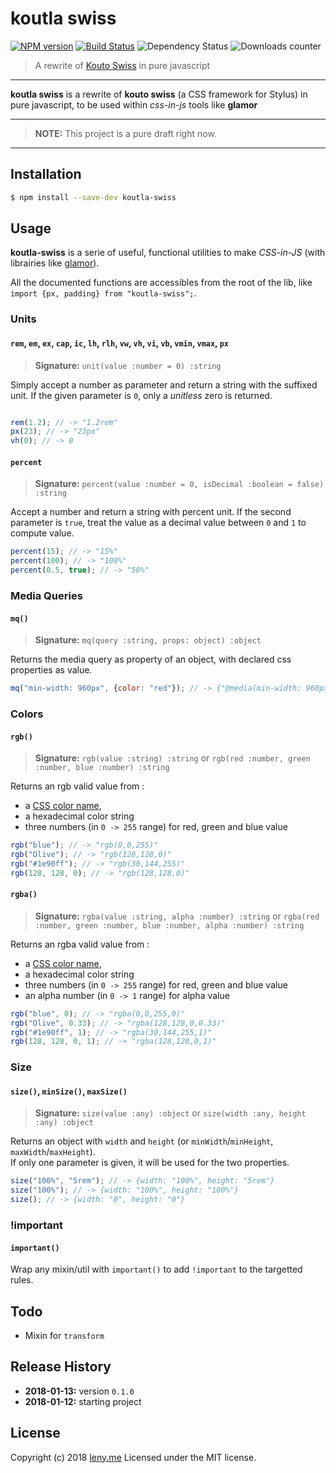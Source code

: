 # koutla swiss

[![NPM version](https://badge.fury.io/js/koutla-swiss.svg)](http://badge.fury.io/js/koutla-swiss) [![Build Status](http://img.shields.io/travis/leny/koutla-swiss.svg)](https://travis-ci.org/leny/koutla-swiss) ![Dependency Status](https://david-dm.org/leny/koutla-swiss.svg) ![Downloads counter](http://img.shields.io/npm/dm/koutla-swiss.svg)

> A rewrite of [Kouto Swiss](https://kouto-swiss.io) in pure javascript

* * *

**koutla swiss** is a rewrite of **kouto swiss** (a CSS framework for Stylus) in pure javascript, to be used within _css-in-js_ tools like **glamor**

* * *

> **NOTE:** This project is a pure draft right now.

* * *

## Installation

```bash
$ npm install --save-dev koutla-swiss
```

## Usage

**koutla-swiss** is a serie of useful, functional utilities to make _CSS-in-JS_ (with librairies like [glamor](https://github.com/threepointone/glamor)).

All the documented functions are accessibles from the root of the lib, like `import {px, padding} from "koutla-swiss";`.

### Units

#### `rem`, `em`, `ex`, `cap`, `ic`, `lh`, `rlh`, `vw`, `vh`, `vi`, `vb`, `vmin`, `vmax`, `px`

> **Signature:** `unit(value :number = 0) :string`

Simply accept a number as parameter and return a string with the suffixed unit. If the given parameter is `0`, only a _unitless_ zero is returned.

```javascript

rem(1.2); // -> "1.2rem"
px(23); // -> "23px"
vh(0); // -> 0

```

#### `percent`

> **Signature:** `percent(value :number = 0, isDecimal :boolean = false) :string`

Accept a number and return a string with percent unit. If the second parameter is `true`, treat the value as a decimal value between `0` and `1` to compute value.

```javascript
percent(15); // -> "15%"
percent(100); // -> "100%"
percent(0.5, true); // -> "50%"

```

### Media Queries

#### `mq()`

> **Signature:** `mq(query :string, props: object) :object`

Returns the media query as property of an object, with declared css properties as value.

```javascript
mq("min-width: 960px", {color: "red"}); // -> {"@media(min-width: 960px)": {color: "red"}}
```

### Colors

#### `rgb()`

> **Signature:** `rgb(value :string) :string` or `rgb(red :number, green :number, blue :number) :string`

Returns an rgb valid value from : 

- a [CSS color name](https://developer.mozilla.org/en-US/docs/Web/CSS/color_value),
- a hexadecimal color string
- three numbers (in `0 -> 255` range) for red, green and blue value

```javascript
rgb("blue"); // -> "rgb(0,0,255)"
rgb("Olive"); // -> "rgb(128,128,0)"
rgb("#1e90ff"); // -> "rgb(30,144,255)"
rgb(128, 128, 0); // -> "rgb(128,128,0)"
```

#### `rgba()`

> **Signature:** `rgba(value :string, alpha :number) :string` or `rgba(red :number, green :number, blue :number, alpha :number) :string`

Returns an rgba valid value from : 

- a [CSS color name](https://developer.mozilla.org/en-US/docs/Web/CSS/color_value),
- a hexadecimal color string
- three numbers (in `0 -> 255` range) for red, green and blue value
- an alpha number (in `0 -> 1` range) for alpha value

```javascript
rgb("blue", 0); // -> "rgba(0,0,255,0)"
rgb("Olive", 0.33); // -> "rgba(128,128,0,0.33)"
rgb("#1e90ff", 1); // -> "rgba(30,144,255,1)"
rgb(128, 128, 0, 1); // -> "rgba(128,128,0,1)"
```

### Size

#### `size()`, `minSize()`, `maxSize()`

> **Signature:** `size(value :any) :object` or `size(width :any, height :any) :object`

Returns an object with `width` and `height` (or `minWidth`/`minHeight`, `maxWidth`/`maxHeight`).  
If only one parameter is given, it will be used for the two properties.

```javascript
size("100%", "5rem"); // -> {width: "100%", height: "5rem"}
size("100%"); // -> {width: "100%", height: "100%"}
size(); // -> {width: "0", height: "0"}
```

### !important

#### `important()`

Wrap any mixin/util with `important()` to add `!important` to the targetted rules.

## Todo

- Mixin for `transform`

## Release History

* **2018-01-13:** version `0.1.0`
* **2018-01-12:** starting project

## License

Copyright (c) 2018 [leny.me](http://leny.me)
Licensed under the MIT license.
